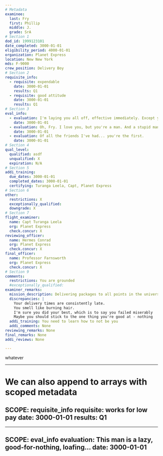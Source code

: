 ```yaml
---
# Metadata
examinee:
  last: Fry
  first: Phillip
  middle: J.
  grade: SrA
# Section 1
dod_id: 1999123101
date_completed: 3000-01-01
eligibility_period: 4000-01-01
organization: Planet Express
location: New New York
mds: F-9000
crew_position: Delivery Boy
# Section 2
requisite_info:
  - requisite: expendable
    date: 3000-01-01
    results: Q1
  - requisite: good attitude
    date: 3000-01-01
    results: Q1
# Section 3
eval_info:
  - evaluation: I'm laying you all off, effective immediately. Except you, Fry. You're fired.
    date: 3000-01-01
  - evaluation: Oh, Fry. I love you, but you're a man. And a stupid man at that.
    date: 3000-01-01
  - evaluation: Of all the friends I've had... you're the first.
    date: 3000-01-01
# Section 4
qual_level:
  qualified: asdf
  unqualified: X
  expiration: N/A
# Section 5
addi_training:
  due_dates: 3000-01-01
  completed_dates: 3000-01-01
  certifying: Turanga Leela, Capt, Planet Express
# Section 6
other:
  restrictions: X
  exceptionally_qualified:
  downgrade: X
# Section 7
flight_examiner:
  name: Capt Turanga Leela
  org: Planet Express
  check.concur: X
reviewing_officer:
  name: Hermes Conrad
  org: Planet Express
  check.concur: X
final_officer:
  name: Professor Farnsworth
  org: Planet Express
  check.concur: X
# Section 9
comments:
  restrictions: You are grounded
  #exceptionally_qualified:
examiner_remarks:
  mission_description: Delivering packages to all points in the universe.
  discrepancies: |
    Your delivery times are consistently late.
    You smell like burning hair.
    I'm sure you did your best, which is to say you failed miserably
    Maybe you should stick to the one thing you're good at - nothing
  addi_training: You need to learn how to not be you
  addi_comments: None
reviewing_remarks: None
final_remarks: None
addi_reviews: None

---
```


whatever

---
# We can also append to arrays with scoped metadata
SCOPE: requisite_info
requisite: works for low pay
date: 3000-01-01
results: Q1
---

---
SCOPE: eval_info
evaluation: This man is a lazy, good-for-nothing, loafing...
date: 3000-01-01
---
